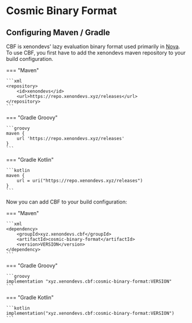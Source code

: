 # Cosmic Binary Format

## Configuring Maven / Gradle

CBF is xenondevs' lazy evaluation binary format used primarily in [Nova](https://spigotmc.org/resources/93648/).  
To use CBF, you first have to add the xenondevs maven repository to your build configuration.

=== "Maven"

    ```xml
    <repository>
        <id>xenondevs</id>
        <url>https://repo.xenondevs.xyz/releases</url>
    </repository>
    ```

=== "Gradle Groovy"

    ```groovy
    maven {
        url 'https://repo.xenondevs.xyz/releases'
    }
    ```

=== "Gradle Kotlin"

    ```kotlin
    maven {
        url = uri("https://repo.xenondevs.xyz/releases")
    }
    ```

Now you can add CBF to your build configuration:

=== "Maven"

    ```xml
    <dependency>
        <groupId>xyz.xenondevs.cbf</groupId>
        <artifactId>cosmic-binary-format</artifactId>
        <version>VERSION</version>
    </dependency>
    ```

=== "Gradle Groovy"

    ```groovy
    implementation "xyz.xenondevs.cbf:cosmic-binary-format:VERSION"
    ```

=== "Gradle Kotlin"

    ```kotlin
    implementation("xyz.xenondevs.cbf:cosmic-binary-format:VERSION")
    ```
